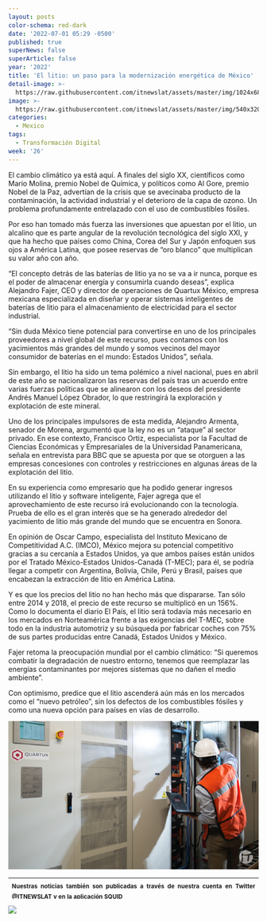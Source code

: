 ```yaml
---
layout: posts
color-schema: red-dark
date: '2022-07-01 05:29 -0500'
published: true
superNews: false
superArticle: false
year: '2022'
title: 'El litio: un paso para la modernización energética de México'
detail-image: >-
  https://raw.githubusercontent.com/itnewslat/assets/master/img/1024x680/ingeniero-electrico-g.jpg
image: >-
  https://raw.githubusercontent.com/itnewslat/assets/master/img/540x320/ingeniero-electrico-p.jpg
categories:
  - Mexico
tags:
  - Transformación Digital
week: '26'
---
```

El cambio climático ya está aquí. A finales del siglo XX, científicos como Mario Molina, premio Nobel de Química, y políticos como Al Gore, premio Nobel de la Paz, advertían de la crisis que se avecinaba producto de la contaminación, la actividad industrial y el deterioro de la capa de ozono. Un problema profundamente entrelazado con el uso de combustibles fósiles.
 
Por eso han tomado más fuerza las inversiones que apuestan por el litio, un alcalino que es parte angular de la revolución tecnológica del siglo XXI, y que ha hecho que países como China, Corea del Sur y Japón enfoquen sus ojos a América Latina, que posee reservas de “oro blanco” que multiplican su valor año con año.
 
“El concepto detrás de las baterías de litio ya no se va a ir nunca, porque es el poder de almacenar energía y consumirla cuando deseas”, explica Alejandro Fajer, CEO y director de operaciones de Quartux México, empresa mexicana especializada en diseñar y operar sistemas inteligentes de baterías de litio para el almacenamiento de electricidad para el sector industrial.
 
“Sin duda México tiene potencial para convertirse en uno de los principales proveedores a nivel global de este recurso, pues contamos con los yacimientos más grandes del mundo y somos vecinos del mayor consumidor de baterías en el mundo: Estados Unidos”, señala.
 
Sin embargo, el litio ha sido un tema polémico a nivel nacional, pues en abril de este año se nacionalizaron las reservas del país tras un acuerdo entre varias fuerzas políticas que se alinearon con los deseos del presidente Andrés Manuel López Obrador, lo que restringirá la exploración y explotación de este mineral.
 
Uno de los principales impulsores de esta medida, Alejandro Armenta, senador de Morena, argumentó que la ley no es un “ataque” al sector privado. En ese contexto, Francisco Ortiz, especialista por la Facultad de Ciencias Económicas y Empresariales de la Universidad Panamericana, señala en entrevista para BBC que se apuesta por que se otorguen a las empresas concesiones con controles y restricciones en algunas áreas de la explotación del litio.
 
En su experiencia como empresario que ha podido generar ingresos utilizando el litio y software inteligente, Fajer agrega que el aprovechamiento de este recurso irá evolucionando con la tecnología. Prueba de ello es el gran interés que se ha generado alrededor del yacimiento de litio más grande del mundo que se encuentra en Sonora.
 
En opinión de Oscar Campo, especialista del Instituto Mexicano de Competitividad A.C. (IMCO), México mejora su potencial competitivo gracias a su cercanía a Estados Unidos, ya que ambos países están unidos por el Tratado México-Estados Unidos-Canadá (T-MEC); para él, se podría llegar a competir con Argentina, Bolivia, Chile, Perú y Brasil, países que encabezan la extracción de litio en América Latina.
 
Y es que los precios del litio no han hecho más que dispararse. Tan sólo entre 2014 y 2018, el precio de este recurso se multiplicó en un 156%. Como lo documenta el diario El País, el litio será todavía más necesario en los mercados en Norteamérica frente a las exigencias del T-MEC, sobre todo en la industria automotriz y su búsqueda por fabricar coches con 75% de sus partes producidas entre Canadá, Estados Unidos y México.
 
Fajer retoma la preocupación mundial por el cambio climático: “Si queremos combatir la degradación de nuestro entorno, tenemos que reemplazar las energías contaminantes por mejores sistemas que no dañen el medio ambiente”.
 
Con optimismo, predice que el litio ascenderá aún más en los mercados como el “nuevo petróleo”, sin los defectos de los combustibles fósiles y como una nueva opción para países en vías de desarrollo.

![](https://raw.githubusercontent.com/itnewslat/assets/master/img/540x320/ingeniero-electrico-p.jpg)

<table style="height: 42px;" width="569">
<tbody>
<tr>
<td style="text-align: justify;"><sub><strong>Nuestras noticias también son publicadas a través de nuestra cuenta en Twitter <a href="https://twitter.com/itnewslat?lang=es">@ITNEWSLAT</a> y en la aplicación <a href="https://squidapp.co/en/">SQUID</a></strong></sub></td>
</tr>
</tbody>
</table>

<img src="https://tracker.metricool.com/c3po.jpg?hash=56f88a41e39ab42c063cc51676587a04"/>